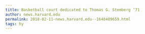 ```yaml
---
title: Basketball court dedicated to Thomas G. Stemberg ’71
author: news.harvard.edu
permalink: 2018-02-11-news.harvard.edu--1648489659.html
tags: hy
---
```


